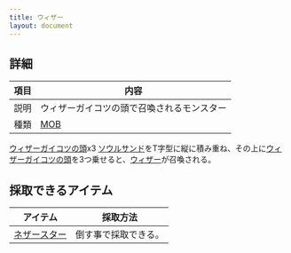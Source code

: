 ```yaml
---
title: ウィザー
layout: document
---
```

## 詳細

|項目|内容|
|---|---|
|説明|ウィザーガイコツの頭で召喚されるモンスター|
|種類|[MOB](MOB)|

[ウィザーガイコツの頭](ウィザーガイコツの頭)x3
[ソウルサンド](ソウルサンド)をT字型に縦に積み重ね、その上に[ウィザーガイコツの頭](ウィザーガイコツの頭)を3つ乗せると、[ウィザー](ウィザー)が召喚される。

## 採取できるアイテム

|アイテム|採取方法|
|---|---|
|[ネザースター](ネザースター)|倒す事で採取できる。|
